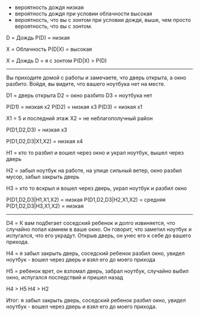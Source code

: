 - вероятность дождя низкая
- вероятность дождя при условии облачности высокая
- вероятность, что вы с зонтом при условии дождя, выше, чем просто вероятность, что вы с зонтом.

D = Дождь
P(D) = низкая

X = Облачность
P(D|X) = высокая

X = Дождь
D = я с зонтом
P(D|X) > P(D)

------------------------------

Вы приходите домой с работы и замечаете, что дверь открыта, а окно
разбито. Войдя, вы видите, что вашего ноутбука нет на месте.

D1 = дверь открыта
D2 = окно разбито
D3 = ноутбука нет

P(D1) = низкая x2
P(D2) = низкая x3
P(D3) = низкая x1

X1 = 5 и последний этаж
X2 = не неблагополучный район

P(D1,D2,D3) = низкая x3

P(D1,D2,D3|X1,X2) = низкая x4

H1 = кто то разбил и вошел через окно и украл ноутбук, вышел через дверь

H2 = забыл ноутбук на работе, на улице сильный ветер, окно разбил мусор, забыл закрыть дверь

H3 = кто то вскрыл и вошел через дверь, украл ноутбук и разбил окно

P(D1,D2,D3|H1,X1,X2) = низкая
P(D1,D2,D3|H2,X1,X2) = средняя
P(D1,D2,D3|H3,X1,X2) = низкая

------------------------
D4 = К вам подбегает соседский ребенок и долго извиняется, что случайно
попал камнем в ваше окно. Он говорит, что заметил ноутбук и испугался,
что его украдут. Открыв дверь, он унес его к себе до вашего прихода.

H4 = я забыл закрыть дверь, соседский ребенок разбил окно, увидел ноутбук - вошел через дверь и взял его до моего прихода

H5 = ребенок врет, он взломал дверь, забрал ноутбук, случайно выбил окно, испугался последствий и пришел назад

H4 > H5
H4 > H2

Итог: я забыл закрыть дверь, соседский ребенок разбил окно, увидел ноутбук - вошел через дверь и взял его до моего прихода.
